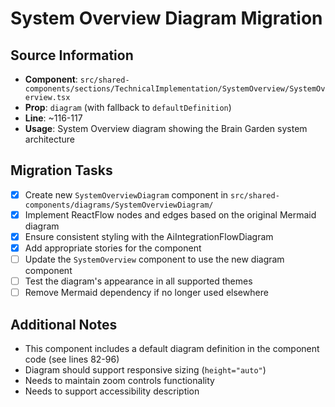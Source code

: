 # System Overview Diagram Migration

## Source Information
- **Component**: `src/shared-components/sections/TechnicalImplementation/SystemOverview/SystemOverview.tsx`
- **Prop**: `diagram` (with fallback to `defaultDefinition`)
- **Line**: ~116-117
- **Usage**: System Overview diagram showing the Brain Garden system architecture

## Migration Tasks
- [x] Create new `SystemOverviewDiagram` component in `src/shared-components/diagrams/SystemOverviewDiagram/`
- [x] Implement ReactFlow nodes and edges based on the original Mermaid diagram
- [x] Ensure consistent styling with the AiIntegrationFlowDiagram
- [x] Add appropriate stories for the component
- [ ] Update the `SystemOverview` component to use the new diagram component
- [ ] Test the diagram's appearance in all supported themes
- [ ] Remove Mermaid dependency if no longer used elsewhere

## Additional Notes
- This component includes a default diagram definition in the component code (see lines 82-96)
- Diagram should support responsive sizing (`height="auto"`)
- Needs to maintain zoom controls functionality
- Needs to support accessibility description 